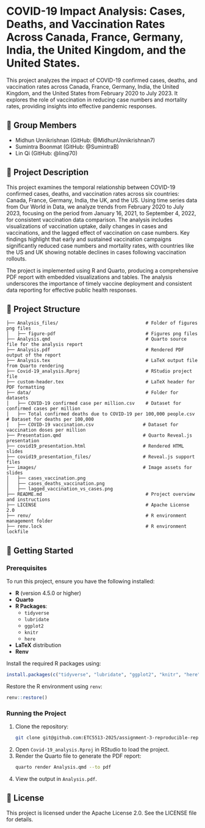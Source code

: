# COVID-19 Impact Analysis: Cases, Deaths, and Vaccination Rates Across Canada, France, Germany, India, the United Kingdom, and the United States.

This project analyzes the impact of COVID-19 confirmed cases, deaths, and vaccination rates across Canada, France, Germany, India, the United Kingdom, and the United States from February 2020 to July 2023. It explores the role of vaccination in reducing case numbers and mortality rates, providing insights into effective pandemic responses.

## 👥 Group Members
- Midhun Unnikrishnan (GitHub: @MidhunUnnikrishnan7)
- Sumintra Boonmat (GitHub: @SumintraB)
- Lin Qi (GitHub: @linqi70)

## 📌 Project Description
This project examines the temporal relationship between COVID-19 confirmed cases, deaths, and vaccination rates across six countries: Canada, France, Germany, India, the UK, and the US. Using time series data from Our World in Data, we analyze trends from February 2020 to July 2023, focusing on the period from January 16, 2021, to September 4, 2022, for consistent vaccination data comparison. The analysis includes visualizations of vaccination uptake, daily changes in cases and vaccinations, and the lagged effect of vaccination on case numbers. Key findings highlight that early and sustained vaccination campaigns significantly reduced case numbers and mortality rates, with countries like the US and UK showing notable declines in cases following vaccination rollouts.

The project is implemented using R and Quarto, producing a comprehensive PDF report with embedded visualizations and tables. The analysis underscores the importance of timely vaccine deployment and consistent data reporting for effective public health responses.

## 📁 Project Structure
```
├── Analysis_files/                                # Folder of figures png files
│   ├── figure-pdf                                 # Figures png files
├── Analysis.qmd                                   # Quarto source file for the analysis report
├── Analysis.pdf                                   # Rendered PDF output of the report
├── Analysis.tex                                   # LaTeX output file from Quarto rendering
├── Covid-19_analysis.Rproj                        # RStudio project file
├── custom-header.tex                              # LaTeX header for PDF formatting
├── data/                                          # Folder for datasets
│   ├── COVID-19 confirmed case per million.csv    # Dataset for confirmed cases per million
│   ├── Total confirmed deaths due to COVID-19 per 100,000 people.csv  # Dataset for deaths per 100,000
│   ├── COVID-19 vaccination.csv                  # Dataset for vaccination doses per million
├── Presentation.qmd                              # Quarto Reveal.js presentation
├── covid19_presentation.html                     # Rendered HTML slides
├── covid19_presentation_files/                   # Reveal.js support files
├── images/                                       # Image assets for slides
│   ├── cases_vaccination.png
│   ├── cases_deaths_vaccination.png
│   ├── lagged_vaccination_vs_cases.png
├── README.md                                      # Project overview and instructions
├── LICENSE                                        # Apache License 2.0
├── renv/                                          # R environment management folder
├── renv.lock                                      # R environment lockfile
```

## 🚀 Getting Started

### Prerequisites
To run this project, ensure you have the following installed:
- **R** (version 4.5.0 or higher)
- **Quarto**
- **R Packages**:
  - `tidyverse`
  - `lubridate`
  - `ggplot2`
  - `knitr`
  - `here`
- **LaTeX** distribution
- **Renv** 

Install the required R packages using:
```R
install.packages(c("tidyverse", "lubridate", "ggplot2", "knitr", "here"))
```

Restore the R environment using `renv`:
```R
renv::restore()
```

### Running the Project
1. Clone the repository:
   ```bash
   git clone git@github.com:ETC5513-2025/assignment-3-reproducible-reporting-321.git
   ```
2. Open `Covid-19_analysis.Rproj` in RStudio to load the project.
3. Render the Quarto file to generate the PDF report:
   ```bash
   quarto render Analysis.qmd --to pdf
   ```
4. View the output in `Analysis.pdf`.

## 📜 License
This project is licensed under the Apache License 2.0.
See the LICENSE file for details.